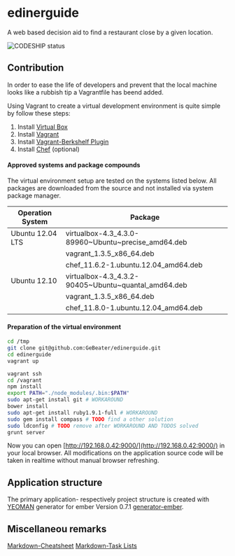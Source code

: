 edinerguide
===========

A web based decision aid to find a restaurant close by a given location.

![CODESHIP status](https://www.codeship.io/projects/ea774840-2784-0131-e141-3a7953958826/status)

## Contribution

In order to ease the life of developers and prevent that the local machine looks like a rubbish
tip a Vagrantfile has beend added.

Using Vagrant to create a virtual development environment is quite simple by follow these steps:

1. Install [Virtual Box](https://www.virtualbox.org/wiki/Downloads)
2. Install [Vagrant](http://downloads.vagrantup.com/)
3. Install [Vagrant-Berkshelf Plugin](https://github.com/riotgames/vagrant-berkshelf)
4. Install [Chef](http://www.opscode.com/chef/install/) (optional)

#### Approved systems and package compounds

The virtual environment setup are tested on the systems listed below. All
packages are downloaded from the source and not installed via system package manager.

| Operation System | Package                                             |
| ---------------- | --------------------------------------------------- |
| Ubuntu 12.04 LTS | virtualbox-4.3_4.3.0-89960~Ubuntu~precise_amd64.deb |
|                  | vagrant_1.3.5_x86_64.deb                            |
|                  | chef_11.6.2-1.ubuntu.12.04_amd64.deb                |
| Ubuntu 12.10     | virtualbox-4.3_4.3.2-90405~Ubuntu~quantal_amd64.deb |
|                  | vagrant_1.3.5_x86_64.deb                            |
|                  | chef_11.8.0-1.ubuntu.12.04_amd64.deb                |

#### Preparation of the virtual environment

```bash
cd /tmp
git clone git@github.com:GeBeater/edinerguide.git
cd edinerguide
vagrant up

vagrant ssh
cd /vagrant
npm install
export PATH="./node_modules/.bin:$PATH"
sudo apt-get install git # WORKAROUND
bower install
sudo apt-get install ruby1.9.1-full # WORKAROUND
sudo gem install compass # TODO find a other solution
sudo ldconfig # TODO remove after WORKAROUND AND TODOS solved
grunt server
```

Now you can open [http://192.168.0.42:9000/](http://192.168.0.42:9000/) in your local browser. All
modifications on the application source code will be taken in realtime without manual browser refreshing.


## Application structure

The primary application- respectively project structure is created with [YEOMAN](http://yeoman.io/)
generator for ember Version 0.7.1 [generator-ember](https://github.com/yeoman/generator-ember).



## Miscellaneou remarks

[Markdown-Cheatsheet](https://github.com/adam-p/markdown-here/wiki/Markdown-Cheatsheet)
[Markdown-Task Lists](https://github.com/blog/1375-task-lists-in-gfm-issues-pulls-comments)


